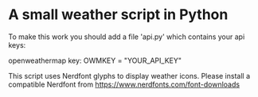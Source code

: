 # A small weather script in Python

To make this work you should add a file 'api.py' which contains your api keys:

openweathermap key:
OWMKEY = "YOUR_API_KEY"

This script uses Nerdfont glyphs to display weather icons. Please install a compatible Nerdfont from https://www.nerdfonts.com/font-downloads